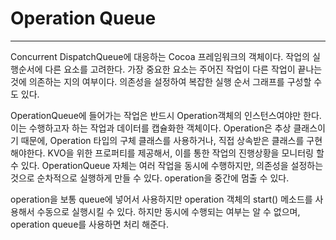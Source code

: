 # Operation Queue

---

Concurrent DispatchQueue에 대응하는 Cocoa 프레임워크의 객체이다. 작업의 실행순서에 다른 요소를 고려한다. 가장 중요한 요소는 주어진 작업이 다른 작업이 끝나는 것에 의존하는 지의 여부이다. 의존성을 설정하여 복잡한 실행 순서 그래프를 구성할 수도 있다.

OperationQueue에 들어가는 작업은 반드시 Operation객체의 인스턴스여야만 한다. 이는 수행하고자 하는 작업과 데이터를 캡슐화한 객체이다. Operation은 추상 클래스이기 때문에, Operation 타입의 구체 클래스를 사용하거나, 직접 상속받은 클래스를 구현해야한다. KVO을 위한 프로퍼티를 제공해서, 이를 통한 작업의 진행상황을 모니터링 할 수 있다. OperationQueue 자체는 여러 작업을 동시에 수행하지만, 의존성을 설정하는 것으로 순차적으로 실행하게 만들 수 있다. operation을 중간에 멈출 수 있다.

operation을 보통 queue에 넣어서 사용하지만 operation 객체의 start() 메소드를 사용해서 수동으로 실행시킬 수 있다. 하지만 동시에 수행되는 여부는 알 수 없으며, operation queue를 사용하면 처리 해준다.